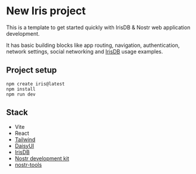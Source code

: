 # New Iris project

This is a template to get started quickly with IrisDB & Nostr web application development.

It has basic building blocks like app routing, navigation, authentication, network settings, social networking and
[IrisDB](https://github.com/irislib/irisdb) usage examples.

## Project setup
```
npm create iris@latest
npm install
npm run dev
```

## Stack
* Vite
* React
* [Tailwind](https://tailwindcss.com/docs/installation)
* [DaisyUI](https://daisyui.com/)
* [IrisDB](https://github.com/irislib/irisdb)
* [Nostr development kit](https://github.com/nostr-dev-kit/ndk)
* [nostr-tools](https://github.com/nbd-wtf/nostr-tools)

